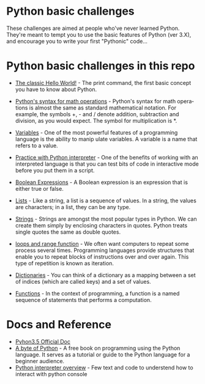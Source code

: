 # Python basic challenges

These challenges are aimed at people who've never learned Python.  
They're meant to tempt you to use the basic features of Python (ver 3.X), 
and encourage you to write your first "Pythonic" code...


# Python basic challenges in this repo

- [The classic Hello World!](https://github.com/ernestoarbitrio/python-conference-beginners-day/blob/master/challenges/basic/hello_world.py) - The print command, the first basic concept you have to know about Python.

- [Python's syntax for math operations](https://github.com/ernestoarbitrio/python-conference-beginners-day/blob/master/challenges/basic/math_operation.py)  - Python's syntax for math opera­tions is almost the same as standard mathematical notation. For example, the symbols +, - and / denote addition, subtraction and division, as you would expect. The symbol for multiplication is *.

- [Variables](variables.py) - One of the most powerful features of a programming language is the ability to manip­ ulate variables. A variable is a name that refers to a value.

- [Practice with Python interpreter](https://github.com/ernestoarbitrio/python-conference-beginners-day/blob/master/challenges/basic/python_interpreter.md) - One of the benefits of working with an interpreted language is that you can test bits of code in interactive mode before you put them in a script.

- [Boolean Expressions](https://github.com/ernestoarbitrio/python-conference-beginners-day/blob/master/challenges/basic/boolean_expressions.py) - A Boolean expression is an expression that is either true or false.

- [Lists](https://github.com/ernestoarbitrio/python-conference-beginners-day/blob/master/challenges/basic/lists.py) - Like a string, a list is a sequence of values. In a string, the values are characters; in a list, they can be any type.

- [Strings](https://github.com/ernestoarbitrio/python-conference-beginners-day/blob/master/challenges/basic/string_operations.py) - Strings are amongst the most popular types in Python. We can create them simply by enclosing characters in quotes. Python treats single quotes the same as double quotes.

- [loops and range function](https://github.com/ernestoarbitrio/python-conference-beginners-day/blob/master/challenges/basic/forloop_range.py) - We often want computers to repeat some process several times. Programming languages provide structures that enable you to repeat blocks of instructions over and over again. This type of repetition is known as iteration.

- [Dictionaries](https://github.com/ernestoarbitrio/python-conference-beginners-day/blob/master/challenges/basic/dictionaries.py) - You can think of a dictionary as a mapping between a set of indices (which are called keys) and a set  of values.

- [Functions](https://github.com/ernestoarbitrio/python-conference-beginners-day/blob/master/challenges/basic/functions.py) - In the context of programming, a function is a named sequence of statements that performs a computation.


# Docs and Reference
- [Pyhon3.5 Official Doc](https://docs.python.org/3.5/)
- [A byte of Python](https://python.swaroopch.com/) - A free book on programming using the Python language. It serves as a tutorial or guide to the Python language for a beginner audience.
- [Python interpreter overview](https://opentechschool.github.io/python-beginners/en/getting_started.html) - Few text and code to understend how to interact with python console

